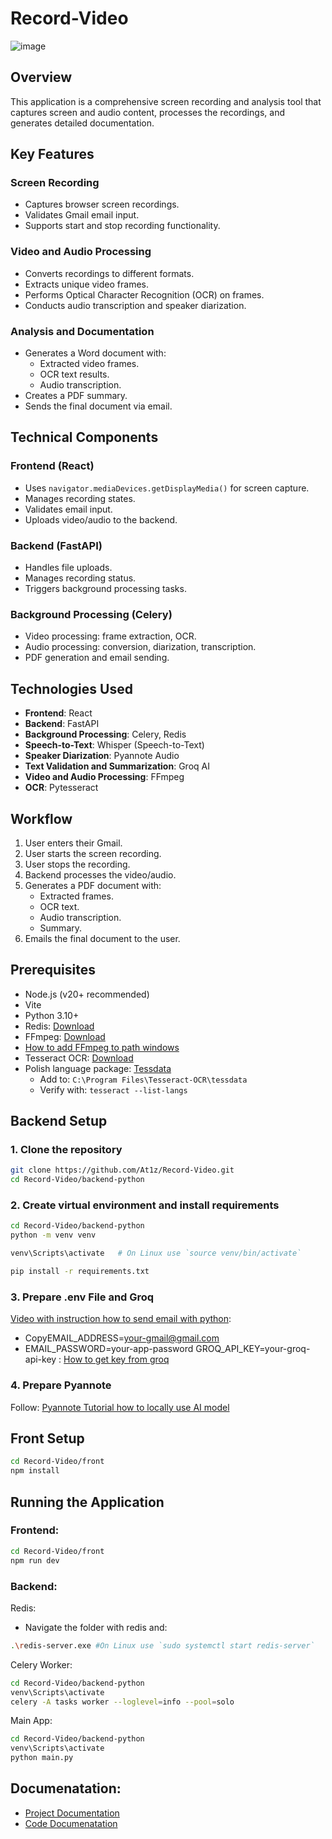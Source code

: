 # Record-Video
![image](https://github.com/user-attachments/assets/777b6616-d012-4a6a-8fd3-fe49eed5b11f)

## Overview

This application is a comprehensive screen recording and analysis tool that captures screen and audio content, processes the recordings, and generates detailed documentation.

## Key Features

### Screen Recording
- Captures browser screen recordings.
- Validates Gmail email input.
- Supports start and stop recording functionality.

### Video and Audio Processing
- Converts recordings to different formats.
- Extracts unique video frames.
- Performs Optical Character Recognition (OCR) on frames.
- Conducts audio transcription and speaker diarization.

### Analysis and Documentation
- Generates a Word document with:
  - Extracted video frames.
  - OCR text results.
  - Audio transcription.
- Creates a PDF summary.
- Sends the final document via email.

## Technical Components

### Frontend (React)
- Uses `navigator.mediaDevices.getDisplayMedia()` for screen capture.
- Manages recording states.
- Validates email input.
- Uploads video/audio to the backend.

### Backend (FastAPI)
- Handles file uploads.
- Manages recording status.
- Triggers background processing tasks.

### Background Processing (Celery)
- Video processing: frame extraction, OCR.
- Audio processing: conversion, diarization, transcription.
- PDF generation and email sending.

## Technologies Used
- **Frontend**: React
- **Backend**: FastAPI
- **Background Processing**: Celery, Redis
- **Speech-to-Text**: Whisper (Speech-to-Text)
- **Speaker Diarization**: Pyannote Audio
- **Text Validation and Summarization**: Groq AI
- **Video and Audio Processing**: FFmpeg
- **OCR**: Pytesseract

## Workflow
1. User enters their Gmail.
2. User starts the screen recording.
3. User stops the recording.
4. Backend processes the video/audio.
5. Generates a PDF document with:
   - Extracted frames.
   - OCR text.
   - Audio transcription.
   - Summary.
7. Emails the final document to the user.

## Prerequisites

- Node.js (v20+ recommended)
- Vite
- Python 3.10+
- Redis: [Download](https://github.com/tporadowski/redis/releases)
- FFmpeg: [Download](https://github.com/btbn/ffmpeg-builds/releases)
- [How to add FFmpeg to path windows](https://youtu.be/JR36oH35Fgg?si=7Xn90ugvb_-OeAdJ)
- Tesseract OCR: [Download](https://github.com/UB-Mannheim/tesseract/wiki)
 - Polish language package: [Tessdata](https://github.com/tesseract-ocr/tessdata)
   - Add to: `C:\Program Files\Tesseract-OCR\tessdata`
   - Verify with: `tesseract --list-langs`

## Backend Setup

### 1. Clone the repository
```bash
git clone https://github.com/At1z/Record-Video.git
cd Record-Video/backend-python
```
### 2. Create virtual environment and install requirements
```bash
cd Record-Video/backend-python
python -m venv venv
```
```bash
venv\Scripts\activate   # On Linux use `source venv/bin/activate`
```
```bash
pip install -r requirements.txt
```
### 3. Prepare .env File and Groq
[Video with instruction how to send email with python]( https://www.youtube.com/watch?v=g_j6ILT-X0k&list=LL&index=7&t=405s):
- CopyEMAIL_ADDRESS=your-gmail@gmail.com
- EMAIL_PASSWORD=your-app-password
GROQ_API_KEY=your-groq-api-key : [How to get key from groq](https://groq.com)

### 4. Prepare Pyannote
Follow: [Pyannote Tutorial how to locally use AI model](https://github.com/pyannote/pyannote-audio/blob/develop/tutorials/community/offline_usage_speaker_diarization.ipynb)

## Front Setup
```bash
cd Record-Video/front
npm install 
```
## Running the Application
### Frontend:
```bash
cd Record-Video/front
npm run dev
```
### Backend:
Redis:
- Navigate the folder with redis and:
```bash
.\redis-server.exe #On Linux use `sudo systemctl start redis-server`
```
Celery Worker:
```bash
cd Record-Video/backend-python
venv\Scripts\activate
celery -A tasks worker --loglevel=info --pool=solo
```
Main App:
```bash
cd Record-Video/backend-python
venv\Scripts\activate
python main.py
```
## Documenatation:
- <a href="https://docs.google.com/document/d/1y44XQAZmGFZomasfDyaR7TZ-tADvDPqC/edit?usp=sharing&ouid=100259043549172761957&rtpof=true&sd=true">Project Documentation</a>
- <a href="https://docs.google.com/document/d/1kS4WtZka4Vw-WU9ndrBJoe79wihcdYnXGNyHYImBr44/edit?usp=sharing&ouid=100259043549172761957&rtpof=true&sd=true">Code Documenatation</a>
